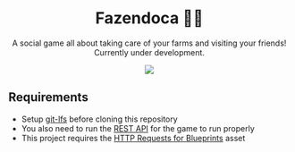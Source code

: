 <h1 align="center">Fazendoca 🧑‍🌾</h1>

<p align="center">
  A social game all about taking care of your farms and visiting your friends! Currently under development.
</p>

<p align="center">
  <img src="https://i.imgur.com/uOO336t.gif">
</p>

## Requirements

- Setup [git-lfs](https://git-lfs.com/) before cloning this repository
- You also need to run the [REST API](https://github.com/doceazedo/fazendoca-rest) for the game to run properly
- This project requires the [HTTP Requests for Blueprints](https://www.unrealengine.com/marketplace/en-US/product/http-requests-for-blueprints) asset